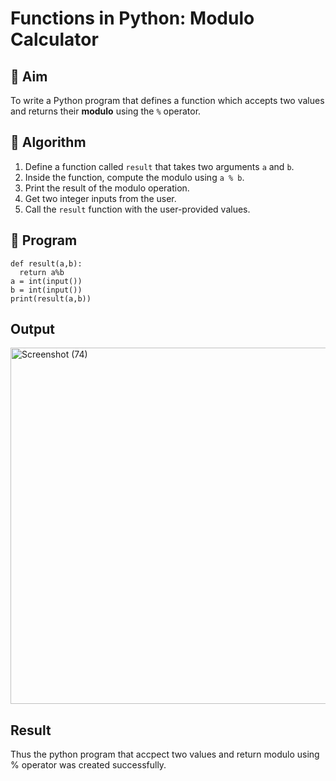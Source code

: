 # Functions in Python: Modulo Calculator

## 🎯 Aim
To write a Python program that defines a function which accepts two values and returns their **modulo** using the `%` operator.

## 🧠 Algorithm
1. Define a function called `result` that takes two arguments `a` and `b`.
2. Inside the function, compute the modulo using `a % b`.
3. Print the result of the modulo operation.
4. Get two integer inputs from the user.
5. Call the `result` function with the user-provided values.

## 🧾 Program
```
def result(a,b):
  return a%b
a = int(input())
b = int(input())
print(result(a,b))
```

## Output

<img width="1149" height="570" alt="Screenshot (74)" src="https://github.com/user-attachments/assets/33ff1eab-8131-440a-b1d0-c47a4ce70818" />


## Result
Thus the python program that accpect two values and return modulo using % operator was created successfully.
